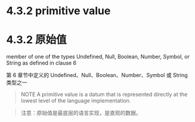 # 4.3.2 primitive value

# 4.3.2 原始值

member of one of the types Undefined, Null, Boolean, Number, Symbol, or String as defined in clause 6

第 6 章节中定义的 Undefined、Null、Boolean、Number、Symbol 或 String 类型之一

> NOTE A primitive value is a datum that is represented directly at the lowest level of the language implementation.

> 注意：原始值是最底层的语言实现，是直观的数据。
